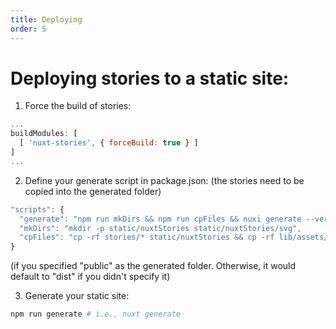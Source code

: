 ```yaml
---
title: Deploying
order: 5
---
```


# Deploying stories to a static site:

1. Force the build of stories:

```js
...
buildModules: [
  [ 'nuxt-stories', { forceBuild: true } ]
]
...
```

2. Define your generate script in package.json: (the stories need to be copied into the generated folder)

```js
"scripts": {
  "generate": "npm run mkDirs && npm run cpFiles && nuxi generate --verbose",
  "mkDirs": "mkdir -p static/nuxtStories static/nuxtStories/svg",
  "cpFiles": "cp -rf stories/* static/nuxtStories && cp -rf lib/assets/svg/* static/nuxtStories/svg && cp ./README.md ./static/nuxtStories ",
}
```

(if you specified "public" as the generated folder. Otherwise, it would default to "dist" if you didn't specify it)

3. Generate your static site:
```bash
npm run generate # i.e., nuxt generate
```
